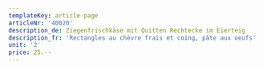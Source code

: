 ```yaml
---
templateKey: article-page
articleNr: '40020'
description_de: Ziegenfrischkäse mit Quitten Rechtecke im Eierteig
description_fr: 'Rectangles au chèvre frais et coing, pâte aux oeufs'
unit: '2'
price: 25.--
---
```


